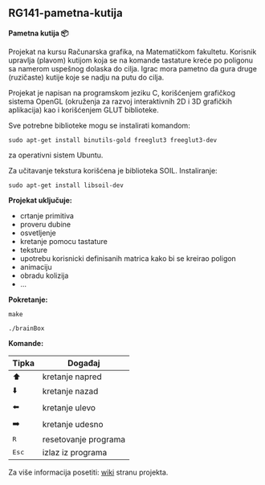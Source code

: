## RG141-pametna-kutija

**Pametna kutija :package:**

Projekat na kursu Računarska grafika, na Matematičkom fakultetu. 
Korisnik upravlja (plavom) kutijom koja se na komande tastature kreće po poligonu sa namerom uspešnog dolaska do cilja. Igrac mora pametno da gura druge (ruzičaste) kutije koje se nadju na putu do cilja.

Projekat je napisan na programskom jeziku C, korišćenjem grafičkog sistema OpenGL (okruženja za razvoj interaktivnih 2D i 3D grafičkih aplikacija) kao i korišćenjem GLUT biblioteke.

Sve potrebne biblioteke mogu se instalirati komandom: 
```
sudo apt-get install binutils-gold freeglut3 freeglut3-dev
```
za operativni sistem Ubuntu.

Za učitavanje tekstura korišćena je biblioteka SOIL. Instaliranje:
```
sudo apt-get install libsoil-dev
```

**Projekat uključuje:** 
   - crtanje primitiva
   - proveru dubine
   - osvetljenje
   - kretanje pomocu tastature
   - teksture
   - upotrebu korisnicki definisanih matrica kako bi se kreirao poligon
   - animaciju
   - obradu kolizija
   - …

**Pokretanje:**
```
make
```
```
./brainBox
```


**Komande:**

   | Tipka | Događaj |
   | ------ | ------ |
   | :arrow_up: | kretanje napred |
   | :arrow_down: | kretanje nazad |
   | :arrow_left: | kretanje ulevo |
   | :arrow_right: | kretanje udesno |
   | <kbd>R</kbd> | resetovanje programa |
   | <kbd>Esc</kbd> | izlaz iz programa |


Za više informacija posetiti: [wiki](https://github.com/MATF-RG18/RG141-pametna-kutija/wiki) stranu projekta.